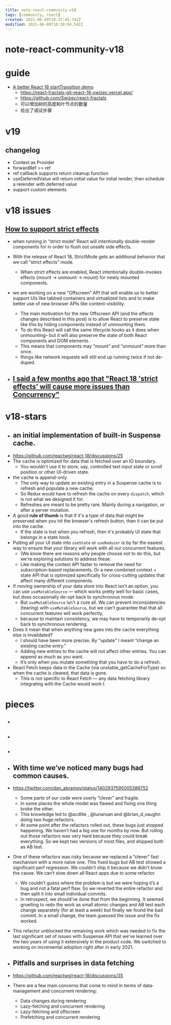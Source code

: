 ```yaml
---
title: note-react-community-v18
tags: [community, react]
created: 2021-06-09T10:37:45.741Z
modified: 2021-06-09T10:38:04.542Z
---
```


# note-react-community-v18

# guide

- [A better React 18 startTransition demo](https://swizec.com/blog/a-better-react-18-starttransition-demo/)
  - https://react-fractals-git-react-18-swizec.vercel.app/
  - https://github.com/Swizec/react-fractals
  - 可以增加树的高度和叶节点的数量
  - 给出了调试步骤
# v19

## changelog

- Context as Provider
- forwardRef >> ref
- ref callback supports return cleanup function
- useDeferredValue will return initial value for initial render, then schedule a rerender with deferred value
- support custom elements
# v18 issues

## [How to support strict effects](https://github.com/reactwg/react-18/discussions/18)

- when running in “strict mode“ React will intentionally double-render components for in order to flush out unsafe side effects.
- With the release of React 18, StrictMode gets an additional behavior that we call “strict effects” mode. 
  - When strict effects are enabled, React intentionally double-invokes effects (mount -> unmount -> mount) for newly mounted components. 
- we are working on a new “Offscreen” API that will enable us to better support UIs like tabbed containers and virtualized lists and to make better use of new browser APIs like content-visibility. 
  - The main motivation for the new Offscreen API (and the effects changes described in this post) is to allow React to preserve state like this by hiding components instead of unmounting them. 
  - To do this React will call the same lifecycle hooks as it does when unmounting– but it will also preserve the state of both React components and DOM elements.
  - This means that components may “mount” and “unmount” more than once.
  - things like network requests will still end up running twice if not de-duped.

- [I said a few months ago that "React 18 'strict effects' will cause more issues than Concurrency"](https://twitter.com/acemarke/status/1482390498266558466)
  - 

# v18-stars
- ## an initial implementation of built-in Suspense cache.
- https://github.com/reactwg/react-18/discussions/25
- The cache is optimized for data that is fetched over an IO boundary. 
  - You wouldn't use it to store, say, controlled text input state or scroll position or other UI-driven state.
- the cache is append-only. 
  - The only way to update an existing entry in a Suspense cache is to refresh and populate a new cache. 
  - So Redux would have to refresh the cache on every `dispatch`, which is not what we designed it for.
  - Refreshes are meant to be pretty rare. Mainly during a navigation, or after a server mutation.
- A good **rule of thumb** is that if it's a type of data that might be preserved when you hit the browser's refresh button, then it can be put into the cache.
  - If the state is lost when you refresh, then it's probably UI state that belongs in a state hook.
- Putting all your UI state into `useState` or `useReducer` is by far the easiest way to ensure that your library will work with all our concurrent features. 
  - (We know there are reasons why people choose not to do this, but we're exploring solutions to address these. 
  - Like making the context API faster to remove the need for subscription-based replacements. Or a new combined context + state API that is optimized specifically for cross-cutting updates that affect many different components.
- If moving ownership of your data store into React isn't an option, you can use `useMutableSource` — which works pretty well for basic cases, but does occasionally de-opt back to synchronous mode. 
  - But `useMutableSource` isn't a cure all. We can prevent inconsistencies (tearing) with `useMutableSource`, but we can't guarantee that that all concurrent features will work perfectly, 
  - because to maintain consistency, we may have to temporarily de-opt back to synchronous rendering.
- Does it mean that when anything new goes into the cache everything else is invalidated?
  - I should have been more precise. By “update” I meant “change an existing cache entry.”
  - Adding new entries to the cache will not affect other entries. You can append as much as you want.
  - It’s only when you mutate something that you have to do a refresh.
- React Fetch keeps data in the Cache (via unstable_getCacheForType) so when the cache is cleared, that data is gone. 
  - This is not specific to React Fetch — any data fetching library integrating with the Cache would work t
# pieces
- ## 

- ## 

- ## 

- ## With time we’ve noticed many bugs had common causes. 
- https://twitter.com/dan_abramov/status/1402937595005386752
  - Some parts of our code were overly “clever” and fragile. 
  - In some places the whole model was flawed and fixing one thing broke the other. 
  - This knowledge led to @acdlite , @lunaruan and @brian_d_vaughn doing two huge refactors.
  - At some point after the refactors rolled out, these bugs just stopped happening. We haven’t had a big one for months by now. But rolling out those refactors was very hard because they could break everything. So we kept two versions of most files, and shipped both as AB test.
- One of these refactors was risky because we replaced a “clever” fast mechanism with a more naïve one. This fixed bugs but AB test showed a significant perf regression. We couldn’t ship it because we didn’t know the cause. We can’t slow down all React apps due to some refactor.
  - We couldn’t guess where the problem is but we were hoping it’s a bug and not a fatal perf flaw. So we reverted the entire refactor and then split it into small individual commits.
  - In retrospect, we should’ve done that from the beginning. It seemed gruelling to redo the work as small atomic changes and AB test each change separately (for at least a week) but finally we found the bad commit. In a small change, the team guessed the issue and the fix worked.
- This refactor unblocked the remaining work which was needed to fix the last significant set of issues with Suspense API that we’ve learned over the two years of using it extensively in the product code. We switched to working on incremental adoption right after in early 2021.

- ## Pitfalls and surprises in data fetching
- https://github.com/reactwg/react-18/discussions/35
- There are a few main concerns that come to mind in terms of data-management and concurrent rendering:
  - Data changes during rendering
  - Lazy-fetching and concurrent rendering
  - Lazy-fetching and offscreen
  - Prefetching and concurrent rendering
